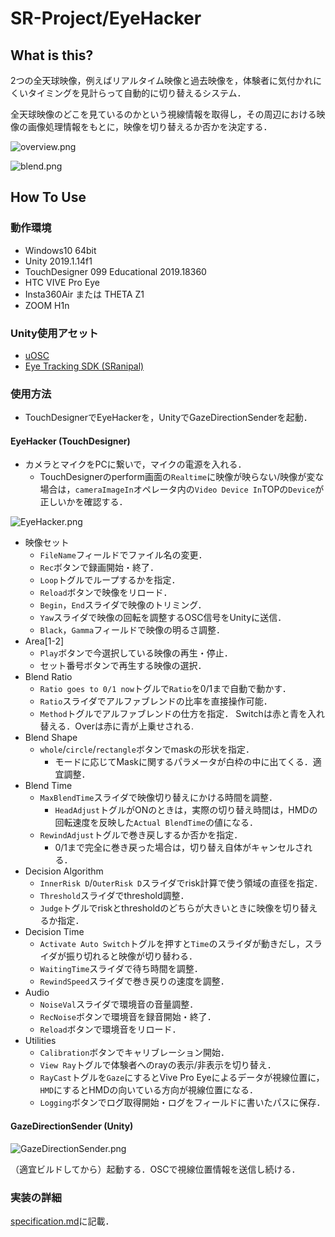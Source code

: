 # SR-Project/EyeHacker

## What is this?

2つの全天球映像，例えばリアルタイム映像と過去映像を，体験者に気付かれにくいタイミングを見計らって自動的に切り替えるシステム．

全天球映像のどこを見ているのかという視線情報を取得し，その周辺における映像の画像処理情報をもとに，映像を切り替えるか否かを決定する．

![overview.png](https://github.com/inamilab/EyeHacker/blob/develop/images/overview.png)

![blend.png](https://github.com/inamilab/SRProject-EyeTracking/blob/develop/images/blend.png)

## How To Use

### 動作環境

* Windows10 64bit
* Unity 2019.1.14f1
* TouchDesigner 099 Educational 2019.18360
* HTC VIVE Pro Eye
* Insta360Air または THETA Z1
* ZOOM H1n

### Unity使用アセット

* [uOSC](https://github.com/hecomi/uOSC)
* [Eye Tracking SDK (SRanipal)](https://developer.vive.com/resources/knowledgebase/vive-sranipal-sdk/)

### 使用方法

* TouchDesignerでEyeHackerを，UnityでGazeDirectionSenderを起動．

#### EyeHacker (TouchDesigner)

* カメラとマイクをPCに繋いで，マイクの電源を入れる．
  * TouchDesignerのperform画面の`Realtime`に映像が映らない/映像が変な場合は，`cameraImageIn`オペレータ内の`Video Device In`TOPの`Device`が正しいかを確認する．

![EyeHacker.png](https://github.com/inamilab/SRProject-EyeTracking/blob/develop/images/EyeHacker.png)

* 映像セット
  * `FileName`フィールドでファイル名の変更．
  * `Rec`ボタンで録画開始・終了．
  * `Loop`トグルでループするかを指定．
  * `Reload`ボタンで映像をリロード．
  * `Begin`，`End`スライダで映像のトリミング．
  * `Yaw`スライダで映像の回転を調整するOSC信号をUnityに送信．
  * `Black`，`Gamma`フィールドで映像の明るさ調整．
* Area[1-2]
  * `Play`ボタンで今選択している映像の再生・停止．
  * セット番号ボタンで再生する映像の選択．
* Blend Ratio
  * `Ratio goes to 0/1 now`トグルで`Ratio`を0/1まで自動で動かす．
  * `Ratio`スライダでアルファブレンドの比率を直接操作可能．
  * `Method`トグルでアルファブレンドの仕方を指定． Switchは赤と青を入れ替える．Overは赤に青が上乗せされる.
* Blend Shape
  * `whole`/`circle`/`rectangle`ボタンでmaskの形状を指定．
    * モードに応じてMaskに関するパラメータが白枠の中に出てくる．適宜調整．
* Blend Time
  * `MaxBlendTime`スライダで映像切り替えにかける時間を調整．
    * `HeadAdjust`トグルがONのときは，実際の切り替え時間は，HMDの回転速度を反映した`Actual BlendTime`の値になる．
  * `RewindAdjust`トグルで巻き戻しするか否かを指定．
    * 0/1まで完全に巻き戻った場合は，切り替え自体がキャンセルされる．
* Decision Algorithm
  * `InnerRisk D`/`OuterRisk D`スライダでrisk計算で使う領域の直径を指定．
  * `Threshold`スライダでthreshold調整．
  * `Judge`トグルでriskとthresholdのどちらが大きいときに映像を切り替えるか指定．
* Decision Time
  * `Activate Auto Switch`トグルを押すと`Time`のスライダが動きだし，スライダが振り切れると映像が切り替わる．
  * `WaitingTime`スライダで待ち時間を調整．
  * `RewindSpeed`スライダで巻き戻りの速度を調整．
* Audio
  * `NoiseVal`スライダで環境音の音量調整．
  * `RecNoise`ボタンで環境音を録音開始・終了．
  * `Reload`ボタンで環境音をリロード．
* Utilities
  * `Calibration`ボタンでキャリブレーション開始．
  * `View Ray`トグルで体験者へのrayの表示/非表示を切り替え．
  * `RayCast`トグルを`Gaze`にするとVive Pro Eyeによるデータが視線位置に，`HMD`にするとHMDの向いている方向が視線位置になる．
  * `Logging`ボタンでログ取得開始・ログをフィールドに書いたパスに保存．

#### GazeDirectionSender (Unity)

![GazeDirectionSender.png](https://github.com/inamilab/SRProject-EyeTracking/blob/develop/images/GazeDirectionSender.png)

（適宜ビルドしてから）起動する．OSCで視線位置情報を送信し続ける．
  
### 実装の詳細

[specification.md](specification/specification.md)に記載．
